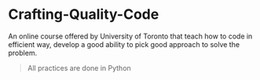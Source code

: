 # Crafting-Quality-Code
An online course offered by University of Toronto that teach how to code in efficient way, develop a good ability to pick good approach to solve the problem.

> All practices are done in Python
